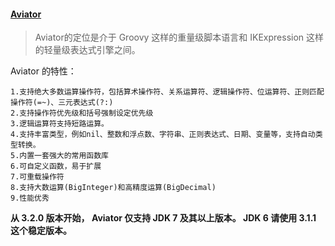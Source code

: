 #### [Aviator](https://github.com/killme2008/aviator/wiki)
> Aviator的定位是介于 Groovy 这样的重量级脚本语言和 IKExpression 这样的轻量级表达式引擎之间。

Aviator 的特性：

    1.支持绝大多数运算操作符，包括算术操作符、关系运算符、逻辑操作符、位运算符、正则匹配操作符(=~)、三元表达式(?:)
    2.支持操作符优先级和括号强制设定优先级
    3.逻辑运算符支持短路运算。
    4.支持丰富类型，例如nil、整数和浮点数、字符串、正则表达式、日期、变量等，支持自动类型转换。
    5.内置一套强大的常用函数库
    6.可自定义函数，易于扩展
    7.可重载操作符
    8.支持大数运算(BigInteger)和高精度运算(BigDecimal)
    9.性能优秀
 
   <b>从 3.2.0 版本开始， Aviator 仅支持 JDK 7 及其以上版本。 JDK 6 请使用 3.1.1 这个稳定版本。
        
